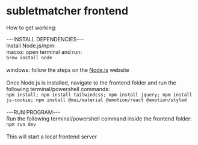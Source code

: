 # subletmatcher frontend

How to get working:

---INSTALL DEPENDENCIES---
<br>
Install Node.js/npm:
<br>
macos: open terminal and run:
<br>
``brew install node``
<br><br>
windows: follow the steps on the [Node.js](https://nodejs.org/) website
<br><br>
Once Node.js is installed, navigate to the frontend folder and run the following terminal/powershell commands:
<br>
``npm install; npm install tailwindcss; npm install jquery; npm install js-cookie; npm install @mui/material @emotion/react @emotion/styled``
<br><br>
---RUN PROGRAM---
<br>
Run the following terminal/powershell command inside the frontend folder:
<br>
``npm run dev``
<br><br>
This will start a local frontend server
